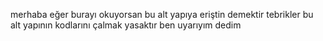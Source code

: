 merhaba eğer burayı okuyorsan bu alt yapıya eriştin demektir tebrikler bu alt yapının kodlarını çalmak yasaktır ben uyarıyım dedim

